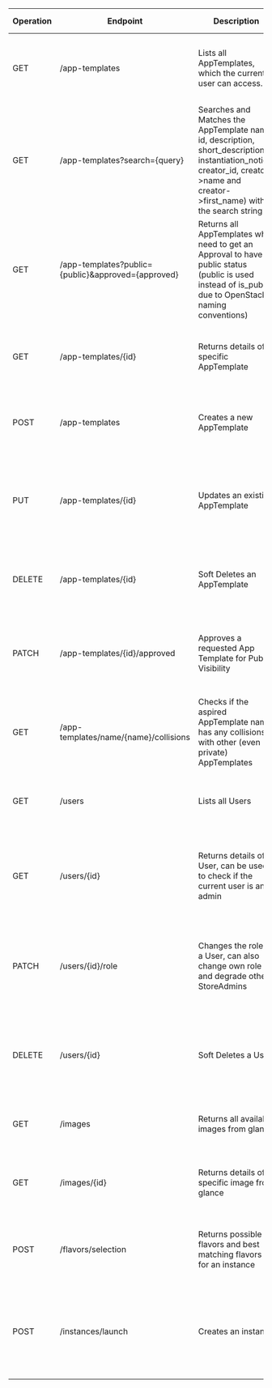 | Operation | Endpoint                                           | Description                                                                                                                                                                           | Parameter                                                                          | Response                                                                                                                                                    | Security                   | Content-Typ      | Error Codes                                                                                | Access Level |
|-----------|----------------------------------------------------|---------------------------------------------------------------------------------------------------------------------------------------------------------------------------------------|------------------------------------------------------------------------------------|-------------------------------------------------------------------------------------------------------------------------------------------------------------|----------------------------|------------------|--------------------------------------------------------------------------------------------|--------------|
| GET       | /app-templates                                     | Lists all AppTemplates, which the current user can access.                                                                                                                            | -                                                                                  | 200 OK: `{ "status": "success", "message": "AppTemplates queried", "data": [{"id": "1", "name": "App1", "public": true, ...}] }`                            | Token-based Authentication | application/json | 401 Unauthorized, 500 Internal Server Error                                                | 1003         |
| GET       | /app-templates?search={query}                      | Searches and Matches the AppTemplate name, id, description, short_description, instantiation_notice, creator_id, creator->name and creator->first_name) with the search string | `query` (Query)                                                                    | 200 OK: `{ "status": "success", "message": "AppTemplates queried", "data": [{"id": "1", "name": "App1", "public": true, ...}] }`                            | Token-based Authentication | application/json | 401 Unauthorized, 500 Internal Server Error                                                | 1004         |
| GET       | /app-templates?public={public}&approved={approved} | Returns all AppTemplates who need to get an Approval to have public status (public is used instead of is_public due to OpenStack naming conventions)                                  | `public` (Query), `approved` (Query)                                               | 200 OK: `{ "status": "success", "message": "AppTemplates queried", "data": [{"id": "1", "name": "App1", "public": true, ...}] }`                            | StoreAdmin Rights Required | application/json | 401 Unauthorized, 403 Forbidden, 500 Internal Server Error                                 | 3001         |
| GET       | /app-templates/{id}                                | Returns details of a specific AppTemplate                                                                                                                                             | `id` (Path)                                                                        | 200 OK: `{ "status": "success", "message": "AppTemplate found", "data": { "id": "1", "name": "App1", "description": "...", ... } }`                         | Token-based Authentication | application/json | 404 Not Found, 401 Unauthorized, 500 Internal Server Error                                 | 1005         |
| POST      | /app-templates                                     | Creates a new AppTemplate                                                                                                                                                             | Body: `{ "name", "description", "creator_id", "public", ... }`                     | 201 Created: `{ "status": "success", "message": "AppTemplate created", "data": { "id": "1", "name": "App1", ... } }`                                        | Token-based Authentication | application/json | 400 Bad Request, 401 Unauthorized, 500 Internal Server Error                               | 1101         |
| PUT       | /app-templates/{id}                                | Updates an existing AppTemplate                                                                                                                                                       | `id` (Path), Body: `{ "name", "description", ... }`                                | 200 OK: `{ "status": "success", "message": "AppTemplate updated", "data": { "id": "1", "name": "App1", ... } }`                                             | Token-based Authentication | application/json | 400 Bad Request, 401 Unauthorized, 403 Forbidden, 404 Not Found, 500 Internal Server Error | 1102         |
| DELETE    | /app-templates/{id}                                | Soft Deletes an AppTemplate                                                                                                                                                           | `id` (Path)                                                                        | 204 No Content                                                                                                                                              | Token-based Authentication | application/json | 401 Unauthorized, 404 Not Found, 500 Internal Server Error                                 | 1103         |
| PATCH     | /app-templates/{id}/approved                       | Approves a requested App Template for Public Visibility                                                                                                                               | `id` (Path)                                                                        | 200 OK: `{ "status": "success", "message": "App Template approved", "data" : {"name": "app1", "approved": true, ... } }`                                    | StoreAdmin Rights Required | application/json | 401 Unauthorized, 403 Forbidden, 404 Not Found, 500 Internal Server Error                  | 3101         |
| GET       | /app-templates/name/{name}/collisions              | Checks if the aspired AppTemplate name has any collisions with other (even private) AppTemplates                                                                                      | `name` (Path)                                                                      | 200 OK: `{ "status": "success", "message": "Naming Collisions checked", data: {"collision": false} }`                                                       | Token-based Authentication | application/json | 401 Unauthorized, 500 Internal Server Error                                                | 1008         |
| GET       | /users                                             | Lists all Users                                                                                                                                                                       | -                                                                                  | 200 OK: `{ "status": "success", "message": "Users queried", "data": [{"id": "1", "role_id": "1"}] }`                                                        | StoreAdmin Rights Required | application/json | 401 Unauthorized, 403 Forbidden, 500 Internal Server Error                                 | 6001         |
| GET       | /users/{id}                                        | Returns details of a User, can be used to check if the current user is an admin                                                                                                       | `id` (Path)                                                                        | 200 OK: `{ "status": "success", "message": "User found", "data": { "id": "1", "role_id": "0", "role_name": "administrator", "access_level": "1000"} }`      | Token-based Authentication | application/json | 401 Unauthorized, 404 Not Found, 500 Internal Server Error                                 | 1000         |
| PATCH     | /users/{id}/role                                   | Changes the role of a User, can also change own role and degrade other StoreAdmins                                                                                                    | `id` (Path), Body: `{ "role_id" }`                                                 | 200 OK: `{ "status": "success", "message": "User Role updated." data: { "id": "1", "role_id": "0", "role_name": "administrator", "access_level": "1000"} }` | StoreAdmin Rights Required | application/json | 400 Bad Request, 401 Unauthorized, 403 Forbidden, 404 Not Found, 500 Internal Server Error | 6101         |
| DELETE    | /users/{id}                                        | Soft Deletes a User                                                                                                                                                                   | `id` (Path)                                                                        | 204 No Content                                                                                                                                              | StoreAdmin Rights Required | application/json | 401 Unauthorized, 403 Forbidden, 404 Not Found, 500 Internal Server Error                  | 6102         |
| GET       | /images                                            | Returns all available images from glance                                                                                                                                              | -                                                                                  | 200 OK: `{ "status": "success", "message": "Images queried", "data": [{"id": "1", "name": "Image1", ...}] }`                                                | Token-based Authentication | application/json | 401 Unauthorized, 500 Internal Server Error                                                | 1001         |
| GET       | /images/{id}                                       | Returns details of a specific image from glance                                                                                                                                       | `id` (Path)                                                                        | 200 OK: `{ "status": "success", "message": "Image found", "data": { "id": "1", "name": "Image1", ... } }`                                                   | Token-based Authentication | application/json | 401 Unauthorized, 404 Not Found, 500 Internal Server Error                                 | 1002         |
| POST      | /flavors/selection                                 | Returns possible flavors and best matching flavors for an instance                                                                                                                    | Body: `{ "app_template_id", "number_accounts" }`                                   | 200 OK: `{ "status": "success", "message": "flavors queried", data: { "best_flavor_id": "1", possible_flavor_ids: ["1", "2", "4"] } }`                      | Token-based Authentication | application/json | 400 Bad Request, 404 Not Found, 500 Internal Server Error                                  | 1006         |
| POST      | /instances/launch                                  | Creates an instance                                                                                                                                                                   | Body: `{ "app_template_id", "flavor_id", "accounts": [{"username", "password"}] }` | 201 Created: `{ "status": "success", "message": "Instance created", "data": { "id": "1", "accounts" : [{"name": "student1", "password": "1234"}] } }`       | Token-based Authentication | application/json | 400 Bad Request, 401 Unauthorized, 403 Forbidden, 404 Not Found, 500 Internal Server Error | 1007         |
